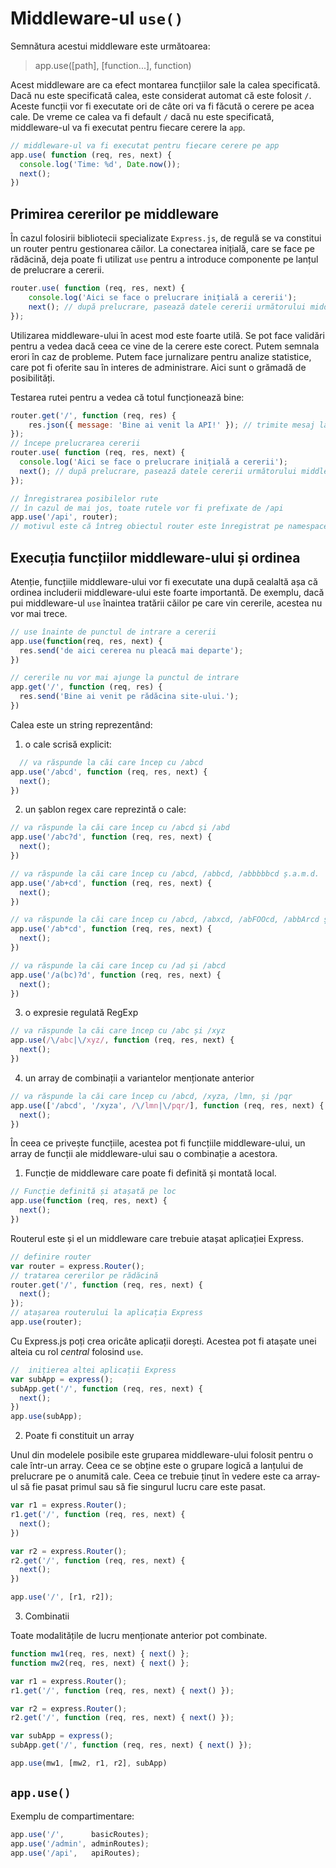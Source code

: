 # Middleware-ul `use()`

Semnătura acestui middleware este următoarea:

> app.use([path], [function...], function)

Acest middleware are ca efect montarea funcțiilor sale la calea specificată. Dacă nu este specificată calea, este considerat automat că este folosit `/`. Aceste funcții vor fi executate ori de câte ori va fi făcută o cerere pe acea cale. De vreme ce calea va fi default `/` dacă nu este specificată, middleware-ul va fi executat pentru fiecare cerere la `app`.

```javascript
// middleware-ul va fi executat pentru fiecare cerere pe app
app.use( function (req, res, next) {
  console.log('Time: %d', Date.now());
  next();
})
```

## Primirea cererilor pe middleware

În cazul folosirii bibliotecii specializate `Express.js`, de regulă se va constitui un router pentru gestionarea căilor. La conectarea inițială, care se face pe rădăcină, deja poate fi utilizat `use` pentru a introduce componente pe lanțul de prelucrare a cererii.

```javascript
router.use( function (req, res, next) {
	console.log('Aici se face o prelucrare inițială a cererii');
	next(); // după prelucrare, pasează datele cererii următorului middleware
});
```

Utilizarea middleware-ului în acest mod este foarte utilă. Se pot face validări pentru a vedea dacă ceea ce vine de la cerere este corect. Putem semnala erori în caz de probleme. Putem face jurnalizare pentru analize statistice, care pot fi oferite sau în interes de administrare. Aici sunt o grămadă de posibilități.

Testarea rutei pentru a vedea că totul funcționează bine:

```javascript
router.get('/', function (req, res) {
	res.json({ message: 'Bine ai venit la API!' }); // trimite mesaj la client
});
// începe prelucrarea cererii
router.use( function (req, res, next) {
  console.log('Aici se face o prelucrare inițială a cererii');
  next(); // după prelucrare, pasează datele cererii următorului middleware
});

// Înregistrarea posibilelor rute
// în cazul de mai jos, toate rutele vor fi prefixate de /api
app.use('/api', router);
// motivul este că întreg obiectul router este înregistrat pe namespace-ul /api
```

## Execuția funcțiilor middleware-ului și ordinea

Atenție, funcțiile middleware-ului vor fi executate una după cealaltă așa că ordinea includerii middleware-ului este foarte importantă. De exemplu, dacă pui middleware-ul `use` înaintea tratării căilor pe care vin cererile, acestea nu vor mai trece.

```javascript
// use înainte de punctul de intrare a cererii
app.use(function(req, res, next) {
  res.send('de aici cererea nu pleacă mai departe');
})

// cererile nu vor mai ajunge la punctul de intrare
app.get('/', function (req, res) {
  res.send('Bine ai venit pe rădăcina site-ului.');
})

```

Calea este un string reprezentând:

1.	o cale scrisă explicit:

  ```javascript
    // va răspunde la căi care încep cu /abcd
  app.use('/abcd', function (req, res, next) {
    next();
  })
  ```

2.	un șablon regex care reprezintă o cale:

  ```javascript
  // va răspunde la căi care încep cu /abcd și /abd
  app.use('/abc?d', function (req, res, next) {
    next();
  })

  // va răspunde la căi care încep cu /abcd, /abbcd, /abbbbbcd ș.a.m.d.
  app.use('/ab+cd', function (req, res, next) {
    next();
  })

  // va răspunde la căi care încep cu /abcd, /abxcd, /abFOOcd, /abbArcd ș.a.m.d.
  app.use('/ab*cd', function (req, res, next) {
    next();
  })

  // va răspunde la căi care încep cu /ad și /abcd
  app.use('/a(bc)?d', function (req, res, next) {
    next();
  })
  ```
3.	o expresie regulată RegExp

```javascript
// va răspunde la căi care încep cu /abc și /xyz
app.use(/\/abc|\/xyz/, function (req, res, next) {
  next();
})
```

4.	un array de combinații a variantelor menționate anterior

```javascript
// va răspunde la căi care încep cu /abcd, /xyza, /lmn, și /pqr
app.use(['/abcd', '/xyza', /\/lmn|\/pqr/], function (req, res, next) {
  next();
})
```

În ceea ce privește funcțiile, acestea pot fi funcțiile middleware-ului, un array de funcții ale middleware-ului sau o combinație a acestora.

1. Funcție de middleware care poate fi definită și montată local.

  ```javascript
  // Funcție definită și atașată pe loc
  app.use(function (req, res, next) {
    next();
  })
  ```
  Routerul este și el un middleware care trebuie atașat aplicației Express.

  ```javascript
  // definire router
  var router = express.Router();
  // tratarea cererilor pe rădăcină
  router.get('/', function (req, res, next) {
    next();
  });
  // atașarea routerului la aplicația Express
  app.use(router);

  ```
  Cu Express.js poți crea oricâte aplicații dorești. Acestea pot fi atașate unei alteia cu rol *central* folosind `use`.

  ```javascript
  //  inițierea altei aplicații Express
  var subApp = express();
  subApp.get('/', function (req, res, next) {
    next();
  })
  app.use(subApp);
  ```

2. Poate fi constituit un array

  Unul din modelele posibile este gruparea middleware-ului folosit pentru o cale într-un array. Ceea ce se obține este o grupare logică a lanțului de prelucrare pe o anumită cale. Ceea ce trebuie ținut în vedere este ca array-ul să fie pasat primul sau să fie singurul lucru care este pasat.

  ```javascript
  var r1 = express.Router();
  r1.get('/', function (req, res, next) {
    next();
  })

  var r2 = express.Router();
  r2.get('/', function (req, res, next) {
    next();
  })

  app.use('/', [r1, r2]);

  ```
3. Combinatii

  Toate modalitățile de lucru menționate anterior pot combinate.

  ```javascript
  function mw1(req, res, next) { next() };
  function mw2(req, res, next) { next() };

  var r1 = express.Router();
  r1.get('/', function (req, res, next) { next() });

  var r2 = express.Router();
  r2.get('/', function (req, res, next) { next() });

  var subApp = express();
  subApp.get('/', function (req, res, next) { next() });

  app.use(mw1, [mw2, r1, r2], subApp)
  ```

## `app.use()`

Exemplu de compartimentare:

```javascript
app.use('/',      basicRoutes);
app.use('/admin', adminRoutes);
app.use('/api',   apiRoutes);
```
